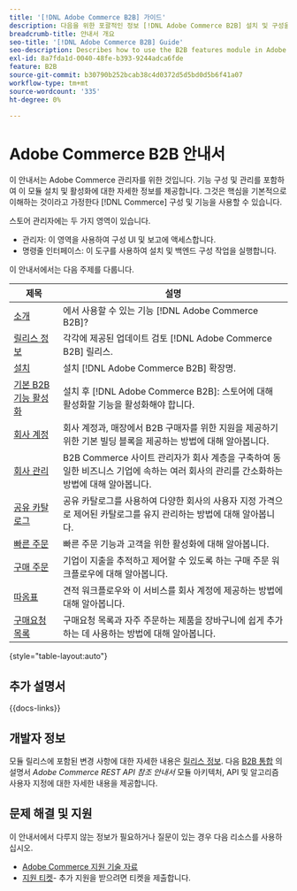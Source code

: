 ```yaml
---
title: '[!DNL Adobe Commerce B2B] 가이드'
description: 다음을 위한 포괄적인 정보 [!DNL Adobe Commerce B2B] 설치 및 구성을 포함한 관리자
breadcrumb-title: 안내서 개요
seo-title: '[!DNL Adobe Commerce B2B] Guide'
seo-description: Describes how to use the B2B features module in Adobe Commerce.
exl-id: 8a7fda1d-0040-48fe-b393-9244adca6fde
feature: B2B
source-git-commit: b30790b252bcab38c4d0372d5d5bd0d5b6f41a07
workflow-type: tm+mt
source-wordcount: '335'
ht-degree: 0%

---
```


# Adobe Commerce B2B 안내서

이 안내서는 Adobe Commerce 관리자를 위한 것입니다. 기능 구성 및 관리를 포함하여 이 모듈 설치 및 활성화에 대한 자세한 정보를 제공합니다. 그것은 핵심을 기본적으로 이해하는 것이라고 가정한다 [!DNL Commerce] 구성 및 기능을 사용할 수 있습니다.

스토어 관리자에는 두 가지 영역이 있습니다.

- 관리자: 이 영역을 사용하여 구성 UI 및 보고에 액세스합니다.
- 명령줄 인터페이스: 이 도구를 사용하여 설치 및 백엔드 구성 작업을 실행합니다.

이 안내서에서는 다음 주제를 다룹니다.

| 제목 | 설명 |
| ------- | ----------- |
| [소개](introduction.md) | 에서 사용할 수 있는 기능 [!DNL Adobe Commerce B2B]? |
| [릴리스 정보](release-notes.md) | 각각에 제공된 업데이트 검토 [!DNL Adobe Commerce B2B] 릴리스. |
| [설치](install.md) | 설치 [!DNL Adobe Commerce B2B] 확장명. |
| [기본 B2B 기능 활성화](enable-basic-features.md) | 설치 후 [!DNL Adobe Commerce B2B]: 스토어에 대해 활성화할 기능을 활성화해야 합니다. |
| [회사 계정](account-companies.md) | 회사 계정과, 매장에서 B2B 구매자를 위한 지원을 제공하기 위한 기본 빌딩 블록을 제공하는 방법에 대해 알아봅니다. |
| [회사 관리](manage-companies.md) | B2B Commerce 사이트 관리자가 회사 계층을 구축하여 동일한 비즈니스 기업에 속하는 여러 회사의 관리를 간소화하는 방법에 대해 알아봅니다. |
| [공유 카탈로그](catalog-shared.md) | 공유 카탈로그를 사용하여 다양한 회사의 사용자 지정 가격으로 제어된 카탈로그를 유지 관리하는 방법에 대해 알아봅니다. |
| [빠른 주문](quick-order.md) | 빠른 주문 기능과 고객을 위한 활성화에 대해 알아봅니다. |
| [구매 주문](purchase-order-flow.md) | 기업이 지출을 추적하고 제어할 수 있도록 하는 구매 주문 워크플로우에 대해 알아봅니다. |
| [따옴표](quotes.md) | 견적 워크플로우와 이 서비스를 회사 계정에 제공하는 방법에 대해 알아봅니다. |
| [구매요청 목록](requisition-lists.md) | 구매요청 목록과 자주 주문하는 제품을 장바구니에 쉽게 추가하는 데 사용하는 방법에 대해 알아봅니다. |

{style="table-layout:auto"}

## 추가 설명서

{{docs-links}}

## 개발자 정보

모듈 릴리스에 포함된 변경 사항에 대한 자세한 내용은 [릴리스 정보](release-notes.md). 다음 [B2B 통합](https://developer.adobe.com/commerce/webapi/rest/b2b/) 의 설명서 _Adobe Commerce REST API 참조 안내서_  모듈 아키텍처, API 및 알고리즘 사용자 지정에 대한 자세한 내용을 제공합니다.

## 문제 해결 및 지원

이 안내서에서 다루지 않는 정보가 필요하거나 질문이 있는 경우 다음 리소스를 사용하십시오.

- [Adobe Commerce 지원 기술 자료](https://experienceleague.adobe.com/docs/commerce-knowledge-base/kb/overview.html)
- [지원 티켓](https://experienceleague.adobe.com/docs/commerce-knowledge-base/kb/help-center-guide/magento-help-center-user-guide.html#submit-ticket)- 추가 지원을 받으려면 티켓을 제출합니다.
